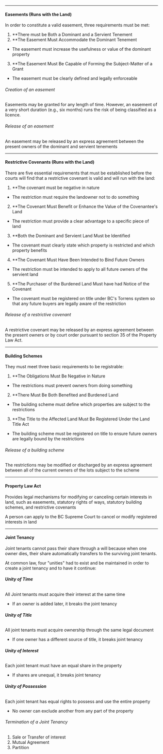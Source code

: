 ***
#### Easements (Runs with the Land)
In order to constitute a valid easement, three requirements must be met:
1. **There must be Both a Dominant and a Servient Tenement
2. **The Easement Must Accommodate the Dominant Tenement
* The easement must increase the usefulness or value of the dominant property
3. **The Easement Must Be Capable of Forming the Subject-Matter of a Grant
* The easement must be clearly defined and legally enforceable

###### Creation of an easement
Easements may be granted for any length of time. However, an easement of a very short duration (e.g., six months) runs the risk of being classified as a licence.
###### Release of an easement
An easement may be released by an express agreement between the present owners of the dominant and servient tenements
***
#### Restrictive Covenants (Runs with the Land)
There are five essential requirements that must be established before the courts will find that a restrictive covenant is valid and will run with the land:

1. **The covenant must be negative in nature
* The restriction must require the landowner not to do something

2. **The Covenant Must Benefit or Enhance the Value of the Covenantee's Land
* The restriction must provide a clear advantage to a specific piece of land

3. **Both the Dominant and Servient Land Must be Identified
* The covenant must clearly state which property is restricted and which property benefits

4. **The Covenant Must Have Been Intended to Bind Future Owners
* The restriction must be intended to apply to all future owners of the servient land

5. **The Purchaser of the Burdened Land Must have had Notice of the Covenant
* The covenant must be registered on title under BC's Torrens system so that any future buyers are legally aware of the restriction

###### Release of a restrictive covenant
A restrictive covenant may be released by an express agreement between the present owners or by court order pursuant to section 35 of the Property Law Act.
***
#### Building Schemes
They must meet three basic requirements to be registrable:

1. **The Obligations Must Be Negative in Nature
* The restrictions must prevent owners from doing something

2. **There Must Be Both Benefited and Burdened Land
* The building scheme must define which properties are subject to the restrictions

3. **The Title to the Affected Land Must Be Registered Under the Land Title Act
* The building scheme must be registered on title to ensure future owners are legally bound by the restrictions

###### Release of a building scheme
The restrictions may be modified or discharged by an express agreement between all of the current owners of the lots subject to the scheme
***

#### Property Law Act
Provides legal mechanisms for modifying or canceling certain interests in land, such as easements, statutory rights of ways, statutory building schemes, and restrictive covenants

A person can apply to the BC Supreme Court to cancel or modify registered interests in land

***

#### Joint Tenancy
Joint tenants cannot pass their share through a will because when one owner dies, their share automatically transfers to the surviving joint tenants.

At common law, four "unities" had to exist and be maintained in order to create a joint tenancy and to have it continue:
###### **Unity of Time**
All Joint tenants must acquire their interest at the same time
* If an owner is added later, it breaks the joint tenancy
###### **Unity of Title**
All joint tenants must acquire ownership through the same legal document
* If one owner has a different source of title, it breaks joint tenancy
###### **Unity of Interest**
Each joint tenant must have an equal share in the property
* If shares are unequal, it breaks joint tenancy
###### **Unity of Possession**
Each joint tenant has equal rights to possess and use the entire property
* No owner can exclude another from any part of the property

###### Termination of a Joint Tenancy
1. Sale or Transfer of interest
2. Mutual Agreement
3. Partition

